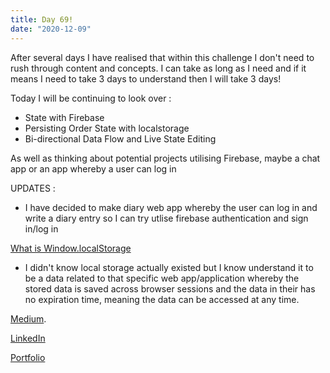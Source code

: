 ```yaml
---
title: Day 69!
date: "2020-12-09"
---
```


After several days I have realised that within this challenge I don't need to rush through content and concepts. I can take as long as I need and if it means I need to take 3 days to understand then I will take 3 days!

Today I will be continuing to look over :

- State with Firebase
- Persisting Order State with localstorage
- Bi-directional Data Flow and Live State Editing

As well as thinking about potential projects utilising Firebase, maybe a chat app or an app whereby a user can log in

UPDATES :

- I have decided to make diary web app whereby the user can log in and write a diary entry so I can try utlise firebase authentication and sign in/log in


[What is Window.localStorage](https://developer.mozilla.org/en-US/docs/Web/API/Window/localStorage)

- I didn't know local storage actually existed but I know understand it to be a data related to that specific web app/application whereby the stored data is saved across browser sessions and the data in their has no expiration time, meaning the data can be accessed at any time.


[Medium](https://medium.com/@kalemajoanna).

[LinkedIn](https://www.linkedin.com/in/joanna-e-kalema-a5a5b4136/)

[Portfolio](https://joannathedeveloper.netlify.app/)

